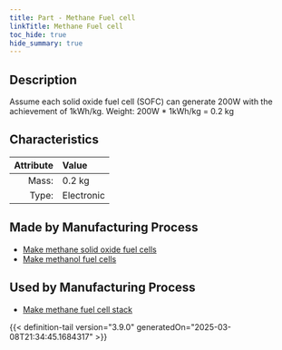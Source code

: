 ```yaml
---
title: Part - Methane Fuel cell
linkTitle: Methane Fuel cell
toc_hide: true
hide_summary: true
---
```

<!-- This is generated by the MarsSim HelpGenertor, do not edit. -->

## Description
Assume each solid oxide fuel cell (SOFC) can generate 200W&#10;&#9;&#9;with the achievement of 1kWh/kg. Weight: 200W * 1kWh/kg &#61; 0.2 kg&#10;&#9;&#9;

## Characteristics

| Attribute      | Value |
|--------:|:------|
|Mass:|0.2 kg|
|Type:|Electronic|

## Made by Manufacturing Process

- [Make methane solid oxide fuel cells](/docs/definitions/process/make-methane-solid-oxide-fuel-cells)
- [Make methanol fuel cells](/docs/definitions/process/make-methanol-fuel-cells)

## Used by Manufacturing Process

- [Make methane fuel cell stack](/docs/definitions/process/make-methane-fuel-cell-stack)



{{< definition-tail version="3.9.0" generatedOn="2025-03-08T21:34:45.1684317" >}}



